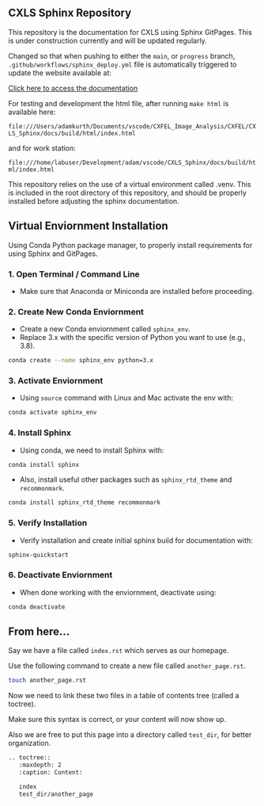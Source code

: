 ## CXLS Sphinx Repository 

This repository is the documentation for CXLS using Sphinx GitPages. This is under construction currently and will be updated regularly.

Changed so that when pushing to either the `main`, or `progress` branch, `.github/workflows/sphinx_deploy.yml` file is automatically triggered to update the website available at:

[Click here to access the documentation](https://adamkurth.github.io/CXLS_Sphinx/docs/build/html/)

For testing and development the html file, after running `make html` is available here:

`file:///Users/adamkurth/Documents/vscode/CXFEL_Image_Analysis/CXFEL/CXLS_Sphinx/docs/build/html/index.html`

and for work station:

`file:///home/labuser/Development/adam/vscode/CXLS_Sphinx/docs/build/html/index.html`

This repository relies on the use of a virtual environment called .venv. This is included in the root directory of this repository, and should be properly installed before adjusting the sphinx documentation.

## Virtual Enviornment Installation

Using Conda Python package manager, to properly install requirements for using Sphinx and GitPages.

### 1. Open Terminal / Command Line

- Make sure that Anaconda or Miniconda are installed before proceeding.

### 2. Create New Conda Enviornment

- Create a new Conda enviornment called `sphinx_env`.
- Replace 3.x with the specific version of Python you want to use (e.g., 3.8).

```bash
conda create --name sphinx_env python=3.x
```

### 3. Activate Enviornment

- Using `source` command with Linux and Mac activate the env with:

```bash
conda activate sphinx_env
```

### 4. Install Sphinx

- Using conda, we need to install Sphinx with:

```bash
conda install sphinx
```

- Also, install useful other packages such as `sphinx_rtd_theme` and `recommonmark`.

```bash
conda install sphinx_rtd_theme recommonmark
```

### 5. Verify Installation

- Verify installation and create initial sphinx build for documentation with:

```bash
sphinx-quickstart
```

### 6. Deactivate Enviornment

- When done working with the enviornment, deactivate using:

```bash
conda deactivate
```

## From here...

Say we have a file called `index.rst` which serves as our homepage. 

Use the following command to create a new file called `another_page.rst`.

``` bash
touch another_page.rst
```

Now we need to link these two files in a table of contents tree (called a toctree). 

Make sure this syntax is correct, or your content will now show up. 

Also we are free to put this page into a directory called `test_dir`, for better organization. 

``` bash
.. toctree::
   :maxdepth: 2
   :caption: Content:

   index
   test_dir/another_page
```